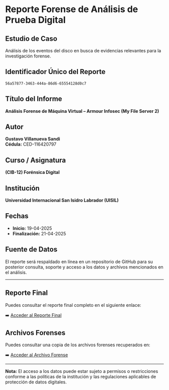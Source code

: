 # Reporte Forense de Análisis de Prueba Digital

## Estudio de Caso
Análisis de los eventos del disco en busca de evidencias relevantes para la investigación forense.

## Identificador Único del Reporte
`56a57877-3463-444a-86d6-65554128d0c7`

## Título del Informe
**Análisis Forense de Máquina Virtual – Armour Infosec (My File Server 2)**

## Autor
**Gustavo Villanueva Sandi**  
**Cédula:** CED-116420797

## Curso / Asignatura
**(CIB-12) Forénsica Digital**

## Institución
**Universidad Internacional San Isidro Labrador (UISIL)**

## Fechas
- **Inicio:** 19-04-2025
- **Finalización:** 21-04-2025

## Fuente de Datos
El reporte será respaldado en línea en un repositorio de GitHub para su posterior consulta, soporte y acceso a los datos y archivos mencionados en el análisis.

---

## Reporte Final
Puedes consultar el reporte final completo en el siguiente enlace:

➡️ [Acceder al Reporte Final](https://github.com/G1tGut-la/stg-cbi12-cbi10-integrated-final/raw/refs/heads/main/Analisis%20Final.docx)

## Archivos Forenses
Puedes consultar una copia de los archivos forenses recuperados en:

➡️ [Acceder al Archivo Forense](https://drive.google.com/drive/folders/1cgOQjSaNFcXENCz_UVkxR0G4Nb9-TcEy?usp=sharing)

---

**Nota:** El acceso a los datos puede estar sujeto a permisos o restricciones conforme a las políticas de la institución y las regulaciones aplicables de protección de datos digitales.
